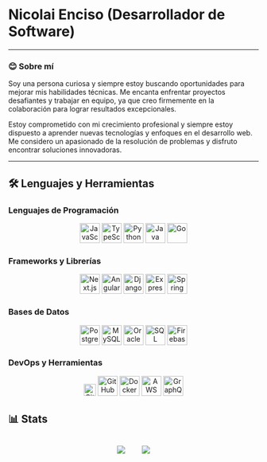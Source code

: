 # Nicolai Enciso (Desarrollador de Software)

---

### 😊 Sobre mí

Soy una persona curiosa y siempre estoy buscando oportunidades para mejorar mis habilidades técnicas. Me encanta enfrentar proyectos desafiantes y trabajar en equipo, ya que creo firmemente en la colaboración para lograr resultados excepcionales.

Estoy comprometido con mi crecimiento profesional y siempre estoy dispuesto a aprender nuevas tecnologías y enfoques en el desarrollo web. Me considero un apasionado de la resolución de problemas y disfruto encontrar soluciones innovadoras.

---

## 🛠️ Lenguajes y Herramientas

### Lenguajes de Programación
<p align="center">
  <img src="https://cdn.simpleicons.org/javascript/000000" height="40" alt="JavaScript" />
  <img src="https://cdn.simpleicons.org/typescript/3178C6" height="40" alt="TypeScript" />
  <img src="https://cdn.simpleicons.org/python/3776AB" height="40" alt="Python" />
  <img src="https://cdn.simpleicons.org/java/007396" height="40" alt="Java" />
  <img src="https://cdn.simpleicons.org/go/00ADD8" height="40" alt="Go" />
</p>

### Frameworks y Librerías
<p align="center">
  <img src="https://cdn.simpleicons.org/nextdotjs/000000" height="40" alt="Next.js" />
  <img src="https://cdn.simpleicons.org/angular/DD0031" height="40" alt="Angular" />
  <img src="https://cdn.simpleicons.org/django/092D3E" height="40" alt="Django" />
  <img src="https://cdn.simpleicons.org/express/000000" height="40" alt="Express.js" />
  <img src="https://cdn.simpleicons.org/spring/6DB33F" height="40" alt="Spring" />
</p>

### Bases de Datos
<p align="center">
  <img src="https://cdn.simpleicons.org/postgresql/336791" height="40" alt="PostgreSQL" />
  <img src="https://cdn.simpleicons.org/mysql/4479A1" height="40" alt="MySQL" />
  <img src="https://cdn.simpleicons.org/oracle/F80000" height="40" alt="Oracle" />
  <img src="https://cdn.simpleicons.org/microsoftsqlserver/CC2927" height="40" alt="SQL Server" />
  <img src="https://cdn.simpleicons.org/firebase/FFCA28" height="40" alt="Firebase" />
</p>

### DevOps y Herramientas
<p align="center">
  <img src="https://cdn.simpleicons.org/git/F05032" height="24" alt="Git" />
  <img src="https://cdn.simpleicons.org/github/181717" height="40" alt="GitHub" />
  <img src="https://cdn.simpleicons.org/docker/2496ED" height="40" alt="Docker" />
  <img src="https://cdn.simpleicons.org/amazonaws/232F3E" height="40" alt="AWS" />
  <img src="https://cdn.simpleicons.org/graphql/E434AA" height="40" alt="GraphQL" />
</p>

## 📊 Stats

<p align="center">
    <img src="https://github-readme-stats.vercel.app/api/top-langs/?username=nicomesa2001&theme=dracula" style="max-width: 100%; height: auto; margin: 15px;"/>
    <img src="https://github-readme-stats.vercel.app/api?username=nicomesa2001&show_icons=true&theme=dracula" style="max-width: 100%; height: auto; margin: 15px;"/>
</p>
